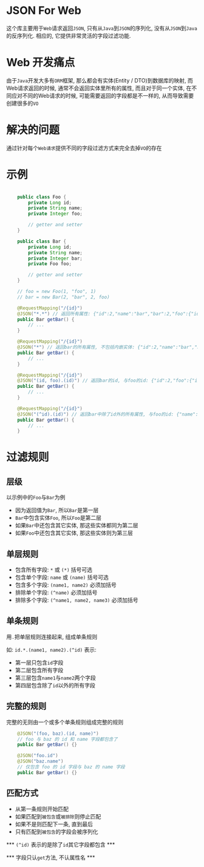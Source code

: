 # JSON For Web

这个库主要用于`Web`请求返回`JSON`, 只有从`Java`到`JSON`的序列化, 没有从`JSON`到`Java`的反序列化. 相应的, 它提供非常灵活的字段过滤功能.

# Web 开发痛点

由于`Java`开发大多有`ORM`框架, 那么都会有实体(Entity / DTO)到数据库的映射, 而Web请求返回的时候, 通常不会返回实体里所有的属性, 而且对于同一个实体, 在不同应对不同的Web请求的时候, 可能需要返回的字段都是不一样的, 从而导致需要创建很多的`VO`

# 解决的问题

通过针对每个`Web请求`提供不同的字段过滤方式来完全去掉`VO`的存在

# 示例

```java
    
    public class Foo {
        private Long id;
        private String name;
        private Integer foo;

        // getter and setter
    }

    public class Bar {
        private Long id;
        private String name;
        private Integer bar;
        private Foo foo;

        // getter and setter
    }

    // foo = new Foo(1, "foo", 1)
    // bar = new Bar(2, "bar", 2, foo)

    @RequestMapping("/{id}")
    @JSON("*.*") // 返回所有属性: {"id":2,"name":"bar","bar":2,"foo":{"id":1,"name":"foo","foo":1}}
    public Bar getBar() {
        // ...
    }

    @RequestMapping("/{id}")
    @JSON("*") // 返回bar的所有属性, 不包括内嵌实体: {"id":2,"name":"bar","bar":2}
    public Bar getBar() {
        // ...
    }

    @RequestMapping("/{id}")
    @JSON("(id, foo).(id)") // 返回bar的id, 与foo的id: {"id":2,"foo":{"id: 1}}
    public Bar getBar() {
        // ...
    }

    @RequestMapping("/{id}")
    @JSON("(^id).(id)") // 返回bar中除了id外的所有属性, 与foo的id: {"name":"bar","bar":2,"foo":{"id: 1}}
    public Bar getBar() {
        // ...
    }
```

# 过滤规则

## 层级

以示例中的`Foo`与`Bar`为例

* 因为返回值为`Bar`, 所以`Bar`是第一层
* `Bar`中包含实体`Foo`, 所以`Foo`是第二层
* 如果`Bar`中还包含其它实体, 那这些实体都同为第二层
* 如果`Foo`中还包含其它实体, 那这些实体则为第三层

## 单层规则

* 包含所有字段: `*` 或 `(*)` 括号可选
* 包含单个字段: `name` 或 `(name)` 括号可选
* 包含多个字段: `(name1, name2)` 必须加括号
* 排除单个字段: `(^name)` 必须加括号
* 排除多个字段: `(^name1, name2, name3)` 必须加括号

## 单条规则

用`.`把单层规则连接起来, 组成单条规则

如: `id.*.(name1, name2).(^id)` 表示:

* 第一层只包含`id`字段
* 第二层包含所有字段
* 第三层包含`name1`与`name2`两个字段
* 第四层包含除了`id`以外的所有字段

## 完整的规则

完整的无则由一个或多个单条规则组成完整的规则

```java
    @JSON("(foo, baz).(id, name)")
    // foo 与 baz 的 id 和 name 字段都包含了
    public Bar getBar() {}

    @JSON("foo.id")
    @JSON("baz.name")
    // 仅包含 foo 的 id 字段与 baz 的 name 字段
    public Bar getBar() {}
```

## 匹配方式

* 从第一条规则开始匹配
* 如果匹配到`被包含`或`被排除`则停止匹配
* 如果不是则匹配下一条, 直到最后
* 只有匹配到`被包含`的字段会被序列化

*** `(^id)` 表示的是除了`id`其它字段都包含 ***

*** 字段只认`get`方法, 不认属性名 ***
